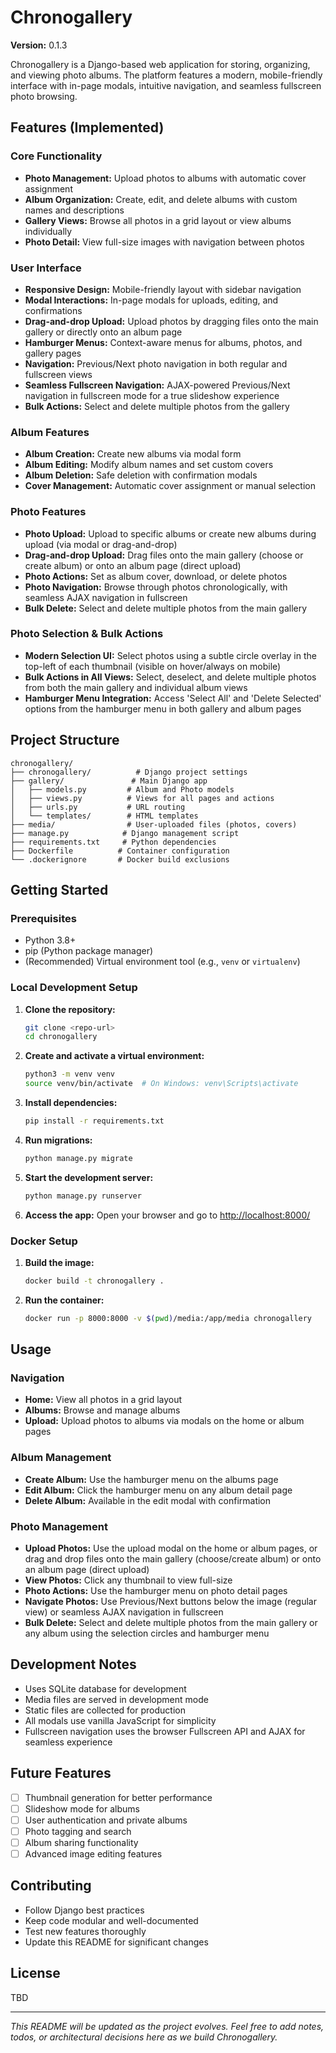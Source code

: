 # Chronogallery

**Version:** 0.1.3

Chronogallery is a Django-based web application for storing, organizing, and viewing photo albums. The platform features a modern, mobile-friendly interface with in-page modals, intuitive navigation, and seamless fullscreen photo browsing.

## Features (Implemented)

### Core Functionality
- **Photo Management:** Upload photos to albums with automatic cover assignment
- **Album Organization:** Create, edit, and delete albums with custom names and descriptions
- **Gallery Views:** Browse all photos in a grid layout or view albums individually
- **Photo Detail:** View full-size images with navigation between photos

### User Interface
- **Responsive Design:** Mobile-friendly layout with sidebar navigation
- **Modal Interactions:** In-page modals for uploads, editing, and confirmations
- **Drag-and-drop Upload:** Upload photos by dragging files onto the main gallery or directly onto an album page
- **Hamburger Menus:** Context-aware menus for albums, photos, and gallery pages
- **Navigation:** Previous/Next photo navigation in both regular and fullscreen views
- **Seamless Fullscreen Navigation:** AJAX-powered Previous/Next navigation in fullscreen mode for a true slideshow experience
- **Bulk Actions:** Select and delete multiple photos from the gallery

### Album Features
- **Album Creation:** Create new albums via modal form
- **Album Editing:** Modify album names and set custom covers
- **Album Deletion:** Safe deletion with confirmation modals
- **Cover Management:** Automatic cover assignment or manual selection

### Photo Features
- **Photo Upload:** Upload to specific albums or create new albums during upload (via modal or drag-and-drop)
- **Drag-and-drop Upload:** Drag files onto the main gallery (choose or create album) or onto an album page (direct upload)
- **Photo Actions:** Set as album cover, download, or delete photos
- **Photo Navigation:** Browse through photos chronologically, with seamless AJAX navigation in fullscreen
- **Bulk Delete:** Select and delete multiple photos from the main gallery

### Photo Selection & Bulk Actions
- **Modern Selection UI:** Select photos using a subtle circle overlay in the top-left of each thumbnail (visible on hover/always on mobile)
- **Bulk Actions in All Views:** Select, deselect, and delete multiple photos from both the main gallery and individual album views
- **Hamburger Menu Integration:** Access 'Select All' and 'Delete Selected' options from the hamburger menu in both gallery and album pages

## Project Structure
```
chronogallery/
├── chronogallery/          # Django project settings
├── gallery/               # Main Django app
│   ├── models.py         # Album and Photo models
│   ├── views.py          # Views for all pages and actions
│   ├── urls.py           # URL routing
│   └── templates/        # HTML templates
├── media/                # User-uploaded files (photos, covers)
├── manage.py            # Django management script
├── requirements.txt     # Python dependencies
├── Dockerfile          # Container configuration
└── .dockerignore       # Docker build exclusions
```

## Getting Started

### Prerequisites
- Python 3.8+
- pip (Python package manager)
- (Recommended) Virtual environment tool (e.g., `venv` or `virtualenv`)

### Local Development Setup
1. **Clone the repository:**
   ```bash
   git clone <repo-url>
   cd chronogallery
   ```
2. **Create and activate a virtual environment:**
   ```bash
   python3 -m venv venv
   source venv/bin/activate  # On Windows: venv\Scripts\activate
   ```
3. **Install dependencies:**
   ```bash
   pip install -r requirements.txt
   ```
4. **Run migrations:**
   ```bash
   python manage.py migrate
   ```
5. **Start the development server:**
   ```bash
   python manage.py runserver
   ```
6. **Access the app:**
   Open your browser and go to [http://localhost:8000/](http://localhost:8000/)

### Docker Setup
1. **Build the image:**
   ```bash
   docker build -t chronogallery .
   ```
2. **Run the container:**
   ```bash
   docker run -p 8000:8000 -v $(pwd)/media:/app/media chronogallery
   ```

## Usage

### Navigation
- **Home:** View all photos in a grid layout
- **Albums:** Browse and manage albums
- **Upload:** Upload photos to albums via modals on the home or album pages

### Album Management
- **Create Album:** Use the hamburger menu on the albums page
- **Edit Album:** Click the hamburger menu on any album detail page
- **Delete Album:** Available in the edit modal with confirmation

### Photo Management
- **Upload Photos:** Use the upload modal on the home or album pages, or drag and drop files onto the main gallery (choose/create album) or onto an album page (direct upload)
- **View Photos:** Click any thumbnail to view full-size
- **Photo Actions:** Use the hamburger menu on photo detail pages
- **Navigate Photos:** Use Previous/Next buttons below the image (regular view) or seamless AJAX navigation in fullscreen
- **Bulk Delete:** Select and delete multiple photos from the main gallery or any album using the selection circles and hamburger menu

## Development Notes
- Uses SQLite database for development
- Media files are served in development mode
- Static files are collected for production
- All modals use vanilla JavaScript for simplicity
- Fullscreen navigation uses the browser Fullscreen API and AJAX for seamless experience

## Future Features
- [ ] Thumbnail generation for better performance
- [ ] Slideshow mode for albums
- [ ] User authentication and private albums
- [ ] Photo tagging and search
- [ ] Album sharing functionality
- [ ] Advanced image editing features

## Contributing
- Follow Django best practices
- Keep code modular and well-documented
- Test new features thoroughly
- Update this README for significant changes

## License
TBD

---

*This README will be updated as the project evolves. Feel free to add notes, todos, or architectural decisions here as we build Chronogallery.* 